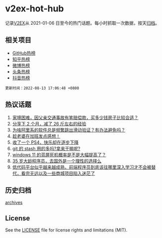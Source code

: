 # v2ex-hot-hub

 记录[V2EX](https://www.v2ex.com/)从 2021-01-06 日至今的热门话题。每小时抓取一次数据，按天[归档](archives)。
 
 ## 相关项目

- [GitHub热榜](https://github.com/snaildev/github-hot-hub)
- [知乎热榜](https://github.com/snaildev/zhihu-hot-hub)
- [微博热榜](https://github.com/snaildev/weibo-hot-hub)
- [头条热榜](https://github.com/snaildev/toutiao-hot-hub)
- [抖音热榜](https://github.com/snaildev/douyin-hot-hub)


 `更新时间：2022-08-13 17:06:48 +0800`

## 热议话题

1. [家境困难，因父亲交通事故有笔赔偿款，买多少钱房子比较合适？](https://www.v2ex.com/t/872557)
1. [分享下 2 个月，减了 26 斤左右的经验](https://www.v2ex.com/t/872575)
1. [为啥阿里系的软件总是频繁跳出滑动验证？有办法避免吗？](https://www.v2ex.com/t/872561)
1. [趁老婆在加班发点感想！](https://www.v2ex.com/t/872515)
1. [收了一个 PS4，快乐却在逐步下降](https://www.v2ex.com/t/872552)
1. [git 的 stash 用的多吗?拿来干嘛呢?](https://www.v2ex.com/t/872573)
1. [windows 11 的蓝屏死机概率是不是大幅提高了？](https://www.v2ex.com/t/872569)
1. [35 岁大龄程序员，去国外是一个理性的选择么](https://www.v2ex.com/t/872492)
1. [低代码平台似乎越来越成熟，前端程序员到底该往哪里深入学习才不会被替代，看完无远以及一些商城项目陷入迷茫了](https://www.v2ex.com/t/872578)

## 历史归档

[archives](archives)

## License

See the [LICENSE](LICENSE) file for license rights and limitations (MIT).
